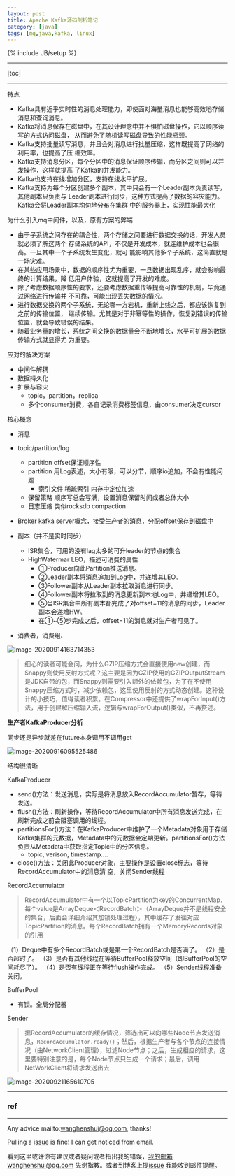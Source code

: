 ```yaml
---
layout: post
title: Apache Kafka源码剖析笔记
category: [java]
tags: [mq,java,kafka, linux]
---
```

{% include JB/setup %}

---

[toc]

---

特点

- Kafka具有近乎实时性的消息处理能力，即使面对海量消息也能够高效地存储消息和查询消息。
- Kafka将消息保存在磁盘中，在其设计理念中并不惧怕磁盘操作，它以顺序读写的方式访问磁盘，
  从而避免了随机读写磁盘导致的性能瓶颈。
- Kafka支持批量读写消息，并且会对消息进行批量压缩，这样既提高了网络的利用率，也提高了压
  缩效率。
- Kafka支持消息分区，每个分区中的消息保证顺序传输，而分区之间则可以并发操作，这样就提高
  了Kafka的并发能力。
- Kafka也支持在线增加分区，支持在线水平扩展。
- Kafka支持为每个分区创建多个副本，其中只会有一个Leader副本负责读写，其他副本只负责与
  Leader副本进行同步，这种方式提高了数据的容灾能力。Kafka会将Leader副本均匀地分布在集群
  中的服务器上，实现性能最大化

为什么引入mq中间件，以及，原有方案的弊端

- 由于子系统之间存在的耦合性，两个存储之间要进行数据交换的话，开发人员就必须了解这两个
  存储系统的API，不仅是开发成本，就连维护成本也会很高。一旦其中一个子系统发生变化，就可
  能影响其他多个子系统，这简直就是一场灾难。
- 在某些应用场景中，数据的顺序性尤为重要，一旦数据出现乱序，就会影响最终的计算结果，降
  低用户体验，这就提高了开发的难度。
- 除了考虑数据顺序性的要求，还要考虑数据重传等提高可靠性的机制，毕竟通过网络进行传输并
  不可靠，可能出现丢失数据的情况。
- 进行数据交换的两个子系统，无论哪一方宕机，重新上线之后，都应该恢复到之前的传输位置，
  继续传输。尤其是对于非幂等性的操作，恢复到错误的传输位置，就会导致错误的结果。
- 随着业务量的增长，系统之间交换的数据量会不断地增长，水平可扩展的数据传输方式就显得尤
  为重要。



应对的解决方案

- 中间件解耦
- 数据持久化
- 扩展与容灾
  - topic，partition，replica
  - 多个consumer消费，各自记录消费标签信息，由consumer决定cursor

核心概念

- 消息
- topic/partition/log
  - partition offset保证顺序性
  - partition 用Log表述，大小有限，可以分节，顺序io追加，不会有性能问题
    - 索引文件 稀疏索引 内存中定位加速
  - 保留策略 顺序写总会写满，设置消息保留时间或者总体大小
  - 日志压缩 类似rocksdb compaction

- Broker kafka server概念，接受生产者的消息，分配offset保存到磁盘中
- 副本（并不是实时同步）
  - ISR集合，可用的没有lag太多的可升leader的节点的集合
  - HighWatermar LEO，描述可消费的属性
    - ①Producer向此Partition推送消息。
    - ②Leader副本将消息追加到Log中，并递增其LEO。
    - ③Follower副本从Leader副本拉取消息进行同步。
    - ④Follower副本将拉取到的消息更新到本地Log中，并递增其LEO。
    - ⑤当ISR集合中所有副本都完成了对offset=11的消息的同步，Leader副本会递增HW。
    - 在①~⑤步完成之后，offset=11的消息就对生产者可见了。
- 消费者，消费组、

![image-20200914163714353](https://wanghenshui.github.io/assets/image-20200914163714353.png)



> 细心的读者可能会问，为什么GZIP压缩方式会直接使用new创建，而Snappy则使用反射方式呢？这主要是因为GZIP使用的GZIPOutputStream是JDK自带的包，而Snappy则需要引入额外的依赖包，为了在不使用Snappy压缩方式时，减少依赖包，这里使用反射的方式动态创建。这种设计的小技巧，值得读者积累。在Compressor中还提供了wrapForInput()方法，用于创建解压缩输入流，逻辑与wrapForOutput()类似，不再赘述。



**生产者KafkaProducer分析**

同步还是异步就差在future本身调用不调用get

![image-20200916095525486](https://wanghenshui.github.io/assets/image-20200916095525486.png)

结构很清晰

KafkaProducer

- send()方法：发送消息，实际是将消息放入RecordAccumulator暂存，等待发送。
- flush()方法：刷新操作，等待RecordAccumulator中所有消息发送完成，在刷新完成之前会阻塞调用的线程。
- partitionsFor()方法：在KafkaProducer中维护了一个Metadata对象用于存储Kafka集群的元数据，Metadata中的元数据会定期更新。partitionsFor()方法负责从Metadata中获取指定Topic中的分区信息。
  - topic, verison, timestamp....
- close()方法：关闭此Producer对象，主要操作是设置close标志，等待RecordAccumulator中的消息清
  空，关闭Sender线程

RecordAccumulator

> RecordAccumulator中有一个以TopicPartition为key的ConcurrentMap，每个value是ArrayDeque＜RecordBatch＞（ArrayDeque并不是线程安全的集合，后面会详细介绍其加锁处理过程），其中缓存了发往对应TopicPartition的消息。每个RecordBatch拥有一个MemoryRecords对象的引用

（1）Deque中有多个RecordBatch或是第一个RecordBatch是否满了。
（2）是否超时了。
（3）是否有其他线程在等待BufferPool释放空间（即BufferPool的空间耗尽了）。
（4）是否有线程正在等待flush操作完成。
（5）Sender线程准备关闭。

BufferPool

- 有锁。全局分配器

Sender

> 据RecordAccumulator的缓存情况，筛选出可以向哪些Node节点发送消息，`RecordAccumulator.ready()`；然后，根据生产者与各个节点的连接情况（由NetworkClient管理），过滤Node节点；之后，生成相应的请求，这里要特别注意的是，每个Node节点只生成一个请求；最后，调用NetWorkClient将请求发送出去

![image-20200921165610705](https://wanghenshui.github.io/assets/image-20200921165610705.png)



---

### ref

---

Any advice mailto:wanghenshui@qq.com, thanks! 

Pulling a [issue](https://github.com/wanghenshui/wanghenshui.github.io/issues/new) is fine! I can get noticed from email.

看到这里或许你有建议或者疑问或者指出我的错误，我的邮箱wanghenshui@qq.com 先谢指教。或者到博客上提[issue](https://github.com/wanghenshui/wanghenshui.github.io/issues/new) 我能收到邮件提醒。